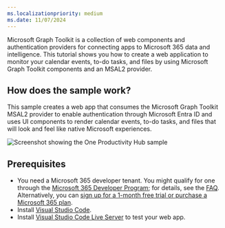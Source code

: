 ```yaml
---
ms.localizationpriority: medium
ms.date: 11/07/2024
---
```


<!-- markdownlint-disable MD041 -->

Microsoft Graph Toolkit is a collection of web components and authentication providers for connecting apps to Microsoft 365 data and intelligence. This tutorial shows you how to create a web application to monitor your calendar events, to-do tasks, and files by using Microsoft Graph Toolkit components and an MSAL2 provider.

## How does the sample work?

This sample creates a web app that consumes the Microsoft Graph Toolkit MSAL2 provider to enable authentication through Microsoft Entra ID and uses UI components to render calendar events, to-do tasks, and files that will look and feel like native Microsoft experiences.

![Screenshot showing the One Productivity Hub sample](../../../images/mgt-one-productivity-hub/one-productivity-hub-overview.gif)

## Prerequisites

- You need a Microsoft 365 developer tenant. You might qualify for one through the [Microsoft 365 Developer Program](https://developer.microsoft.com/microsoft-365/dev-program); for details, see the [FAQ](/office/developer-program/microsoft-365-developer-program-faq#who-qualifies-for-a-microsoft-365-e5-developer-subscription-). Alternatively, you can [sign up for a 1-month free trial or purchase a Microsoft 365 plan](https://www.microsoft.com/en-us/microsoft-365/try).
- Install [Visual Studio Code](https://code.visualstudio.com/).
- Install [Visual Studio Code Live Server](https://marketplace.visualstudio.com/items?itemName=ritwickdey.LiveServer) to test your web app.

